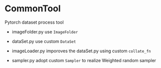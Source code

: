# CommonTool
Pytorch dataset process tool

- imageFolder.py use `ImageFolder`

- dataSet.py use custom `DataSet` 
- imageLoader.py imporoves the dataSet.py using custom `collate_fn`
- sampler.py adopt custom `Sampler` to realize Weighted random sampler